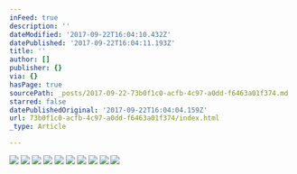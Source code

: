 ```yaml
---
inFeed: true
description: ''
dateModified: '2017-09-22T16:04:10.432Z'
datePublished: '2017-09-22T16:04:11.193Z'
title: ''
author: []
publisher: {}
via: {}
hasPage: true
sourcePath: _posts/2017-09-22-73b0f1c0-acfb-4c97-a0dd-f6463a01f374.md
starred: false
datePublishedOriginal: '2017-09-22T16:04:04.159Z'
url: 73b0f1c0-acfb-4c97-a0dd-f6463a01f374/index.html
_type: Article

---
```

![](https://the-grid-user-content.s3-us-west-2.amazonaws.com/ccf0c0a9-bb75-4cee-bcd6-7e400597122b.jpg)
![](https://the-grid-user-content.s3-us-west-2.amazonaws.com/e7f6638b-b4d1-46b3-869e-f8c9947ac083.jpg)
![](https://the-grid-user-content.s3-us-west-2.amazonaws.com/3e0e08ed-2e17-417f-ba9b-9bf910bfc562.jpg)
![](https://the-grid-user-content.s3-us-west-2.amazonaws.com/e76ecb77-d8e9-4599-8e7b-e378516d12d7.jpg)
![](https://the-grid-user-content.s3-us-west-2.amazonaws.com/6aee7392-c6e4-4aee-b3f7-2d9bfb4f60d0.jpg)
![](https://the-grid-user-content.s3-us-west-2.amazonaws.com/2bb8cc1d-16ee-4e61-971e-748d8d191a56.jpg)
![](https://the-grid-user-content.s3-us-west-2.amazonaws.com/022d9e14-d7a3-46c9-86e2-69fa0e609d23.jpg)
![](https://the-grid-user-content.s3-us-west-2.amazonaws.com/92ebffaa-d50f-4e59-802f-2fd0ea5129f9.jpg)
![](https://the-grid-user-content.s3-us-west-2.amazonaws.com/171ca303-3dec-4d92-a0a8-e2eced5a6208.jpg)
![](https://the-grid-user-content.s3-us-west-2.amazonaws.com/dc37f340-aa75-4cd0-86b8-52d7bfda52ee.jpg)